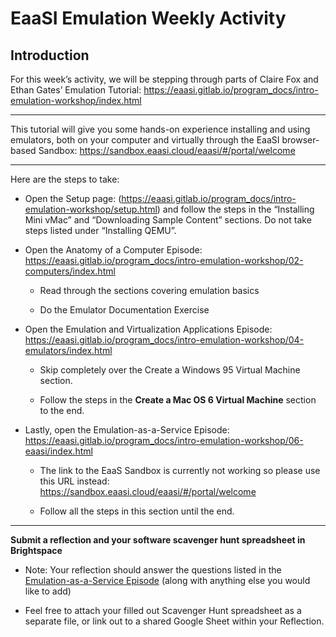 <!-- ---
title: EaaSI Emulator
layout: default
parent: Weekly Activities
nav_order: 7
has_children: false
--- -->

# EaaSI Emulation Weekly Activity

## Introduction

For this week’s activity, we will be stepping through parts of Claire Fox and Ethan Gates’ Emulation Tutorial: <https://eaasi.gitlab.io/program_docs/intro-emulation-workshop/index.html>

****

This tutorial will give you some hands-on experience installing and using emulators, both on your computer and virtually through the EaaSI browser-based Sandbox: <https://sandbox.eaasi.cloud/eaasi/#/portal/welcome>

****

Here are the steps to take:

- Open the Setup page: (<https://eaasi.gitlab.io/program_docs/intro-emulation-workshop/setup.html>) and follow the steps in the “Installing Mini vMac” and “Downloading Sample Content” sections. Do not take steps listed under “Installing QEMU”.

- Open the Anatomy of a Computer Episode: <https://eaasi.gitlab.io/program_docs/intro-emulation-workshop/02-computers/index.html>

  - Read through the sections covering emulation basics

  - Do the Emulator Documentation Exercise

- Open the Emulation and Virtualization Applications Episode: <https://eaasi.gitlab.io/program_docs/intro-emulation-workshop/04-emulators/index.html>

  - Skip completely over the Create a Windows 95 Virtual Machine section.

  - Follow the steps in the **Create a Mac OS 6 Virtual Machine** section to the end.

- Lastly, open the Emulation-as-a-Service Episode: <https://eaasi.gitlab.io/program_docs/intro-emulation-workshop/06-eaasi/index.html>

  - The link to the EaaS Sandbox is currently not working so please use this URL instead: <https://sandbox.eaasi.cloud/eaasi/#/portal/welcome>

  - Follow all the steps in this section until the end.

****

**Submit a reflection and your software scavenger hunt spreadsheet in Brightspace**

- Note: Your reflection should answer the questions listed in the [Emulation-as-a-Service Episode](https://eaasi.gitlab.io/program_docs/intro-emulation-workshop/06-eaasi/index.html) (along with anything else you would like to add)

- Feel free to attach your filled out Scavenger Hunt spreadsheet as a separate file, or link out to a shared Google Sheet within your Reflection.
